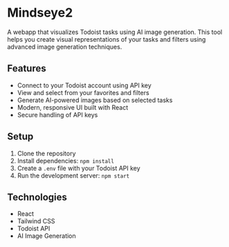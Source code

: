 # Mindseye2

A webapp that visualizes Todoist tasks using AI image generation. This tool helps you create visual representations of your tasks and filters using advanced image generation techniques.

## Features

- Connect to your Todoist account using API key
- View and select from your favorites and filters
- Generate AI-powered images based on selected tasks
- Modern, responsive UI built with React
- Secure handling of API keys

## Setup

1. Clone the repository
2. Install dependencies: `npm install`
3. Create a `.env` file with your Todoist API key
4. Run the development server: `npm start`

## Technologies

- React
- Tailwind CSS
- Todoist API
- AI Image Generation